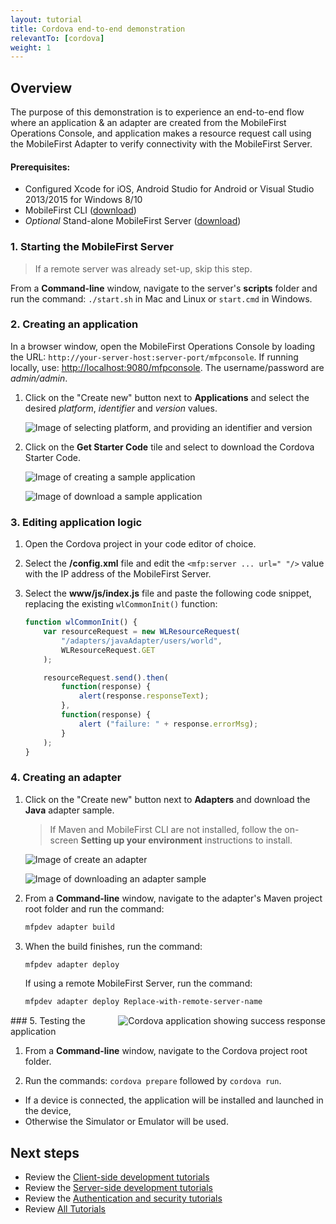 ```yaml
---
layout: tutorial
title: Cordova end-to-end demonstration
relevantTo: [cordova]
weight: 1
---
```

## Overview
The purpose of this demonstration is to experience an end-to-end flow where an application &amp; an adapter are created from the MobileFirst Operations Console, and application makes a resource request call using the MobileFirst Adapter to  verify connectivity with the MobileFirst Server.

#### Prerequisites:

* Configured Xcode for iOS, Android Studio for Android or Visual Studio 2013/2015 for Windows 8/10
* MobileFirst CLI ([download]({{site.baseurl}}/downloads))
* *Optional* Stand-alone MobileFirst Server ([download]({{site.baseurl}}/downloads))

### 1. Starting the MobileFirst Server

> If a remote server was already set-up, skip this step.

From a **Command-line** window, navigate to the server's **scripts** folder and run the command: `./start.sh` in Mac and Linux or `start.cmd` in Windows.

### 2. Creating an application

In a browser window, open the MobileFirst Operations Console by loading the URL: `http://your-server-host:server-port/mfpconsole`. If running locally, use: [http://localhost:9080/mfpconsole](http://localhost:9080/mfpconsole). The username/password are *admin/admin*.
 
1. Click on the "Create new" button next to **Applications** and select the desired *platform*, *identifier* and *version* values.

    ![Image of selecting platform, and providing an identifier and version](create-an-application.png)
 
2. Click on the **Get Starter Code** tile and select to download the Cordova Starter Code.

    ![Image of creating a sample application](download-sample-application.png)
    
    ![Image of download a sample application](download-application-code.png)
 
### 3. Editing application logic

1. Open the Cordova project in your code editor of choice.

2. Select the **/config.xml** file and edit the `<mfp:server ... url=" "/>` value with the IP address of the MobileFirst Server.

3. Select the **www/js/index.js** file and paste the following code snippet, replacing the existing `wlCommonInit()` function:

    ```javascript
    function wlCommonInit() {
        var resourceRequest = new WLResourceRequest(
            "/adapters/javaAdapter/users/world",
            WLResourceRequest.GET
        );

        resourceRequest.send().then(
            function(response) {
                alert(response.responseText);
            },
            function(response) {
                alert ("failure: " + response.errorMsg);
            }
        );
    }
    ```
    
### 4. Creating an adapter

1. Click on the "Create new" button next to **Adapters** and download the **Java** adapter sample.

    > If Maven and MobileFirst CLI are not installed, follow the on-screen **Setting up your environment** instructions to install.

    ![Image of create an adapter](create-an-adapter.png)
    
    ![Image of downloading an adapter sample](download-adapter-code.png)

2. From a **Command-line** window, navigate to the adapter's Maven project root folder and run the command: 

    ```bash
    mfpdev adapter build
    ```

3. When the build finishes, run the command:

    ```bash
    mfpdev adapter deploy
    ```

    If using a remote MobileFirst Server, run the command:

    ```bash
    mfpdev adapter deploy Replace-with-remote-server-name
    ```

<img src="{{site.baseurl}}/tutorials/en/foundation/8.0/quick-start/cordova/cordova-success.png" alt="Cordova application showing success response" style="float:right"/>
### 5. Testing the application

1. From a **Command-line** window, navigate to the Cordova project root folder.

2. Run the commands: `cordova prepare` followed by `cordova run`.

 - If a device is connected, the application will be installed and launched in the device,
 - Otherwise the Simulator or Emulator will be used.

## Next steps

- Review the [Client-side development tutorials](../../client-side-development/)
- Review the [Server-side development tutorials](../../server-side-development/)
- Review the [Authentication and security tutorials](../../authentication-and-security/)
- Review [All Tutorials](../../all-tutorials)
